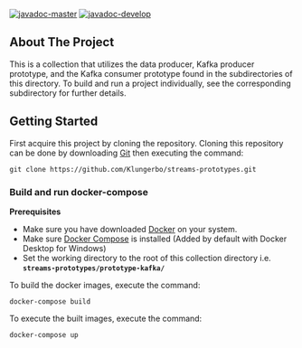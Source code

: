 [![javadoc-master](https://img.shields.io/badge/Javadoc-master-green?style=plastic)](https://autostreams.github.io/prototype-kafka/javadoc/)
[![javadoc-develop](https://img.shields.io/badge/Javadoc-develop-green?style=plastic)](https://autostreams.github.io/prototype-kafka/javadoc-develop/)

## About The Project
This is a collection that utilizes the data producer, Kafka producer prototype, and the Kafka consumer prototype found in the subdirectories of this directory. To build and run a project individually, see the corresponding subdirectory for further details.
## Getting Started
First acquire this project by cloning the repository. Cloning this repository can be done by downloading [Git](https://git-scm.com/) then executing the command:
```
git clone https://github.com/Klungerbo/streams-prototypes.git
```
### Build and run docker-compose 
**Prerequisites**
* Make sure you have downloaded [Docker](https://www.docker.com/) on your system.
* Make sure [Docker Compose](https://docs.docker.com/compose/install/) is installed (Added by default with Docker Desktop for Windows)
* Set the working directory to the root of this collection directory i.e. **`streams-prototypes/prototype-kafka/`**

To build the docker images, execute the command:
```
docker-compose build
```

To execute the built images, execute the command:
```
docker-compose up
```
